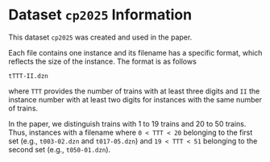 # Dataset `cp2025` Information

This dataset `cp2025` was created and used in the paper.

Each file contains one instance and its filename has a specific format,
which reflects the size of the instance.
The format is as follows
```
tTTT-II.dzn
```
where `TTT` provides the number of trains with at least three digits
and `II` the instance number with at least two digits for instances
with the same number of trains.

In the paper, we distinguish trains with 1 to 19 trains and 20 to 50
trains. Thus, instances with a filename where `0 < TTT < 20` belonging to the first
set (e.g., `t003-02.dzn` and `t017-05.dzn`) and `19 < TTT < 51` belonging to the
second set (e.g., `t050-01.dzn`).
